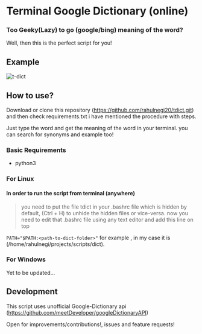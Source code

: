 # Terminal Google Dictionary (online)

### Too Geeky(Lazy) to go (google/bing) meaning of the word?
Well, then this is the perfect script for you!

## Example
![t-dict](https://user-images.githubusercontent.com/36270407/128837743-5c76d4fd-a3eb-4cc4-95ab-6f7dab7c2415.png)

## How to use?

Download or clone this repository (https://github.com/rahulnegi20/tdict.git)
and then check requirements.txt i have mentioned the procedure with steps.

Just type the word and get the meaning of the word in your terminal.
you can search for synonyms and example too!


### Basic Requirements 

*  python3


### For Linux 

#### In order to run the script from terminal (anywhere)


>you need to put the file tdict in your .bashrc file which is hidden by default, (Ctrl + H) to unhide the hidden files or vice-versa. now you need to edit that .bashrc file using any text editor and add this line on top

`PATH="$PATH:<path-to-dict-folder>"`
for example , in my case it is <br>
(/home/rahulnegi/projects/scripts/dict).


### For Windows 
Yet to be updated...


## Development

This script uses unofficial Google-Dictionary api (https://github.com/meetDeveloper/googleDictionaryAPI)

Open for improvements/contributions!, issues and feature requests!

